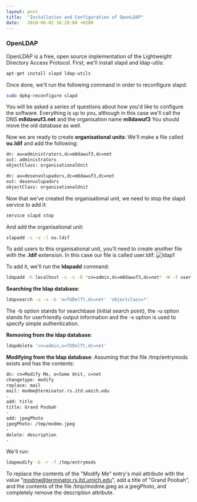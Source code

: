 ```yaml
---
layout: post
title:  "Installation and Configuration of OpenLDAP"
date:   2018-06-02 16:26:00 +0200
---
```


### [](#header-3) OpenLDAP
OpenLDAP is a free, open source implementation of the Lightweight Directory Access Protocol.
First, we'll install slapd and ldap-utils:
```bash
apt-get install slapd ldap-utils
```

Once done, we'll run the following command in order to reconfigure slapd:
```bash
sudo dpkg-reconfigure slapd
```
You will be asked a series of questions about how you'd like to configure the software.
Everything is up to you, although in this case we'll call the DNS **m8dawuf3.net** and the organisation name **m8dawuf3**
You should move the old database as well.

Now we are ready to create **organisational units**:
We'll make a file called **ou.ldif** and add the following:
```bash
dn: au=administrators,dc=m8dawuf3,dc=net
out: administrators
objectClass: organisationalUnit

dn: au=desenvolupadors,dc=m8dawuf3,dc=net
out: desenvolupadors
objectClass: organisationalUnit
```

Now that we've created the organisational unit, we need to stop the slapd service to add it:
```bash
service slapd stop
```

And add the organisational unit:
```bash
slapadd -c -v -l ou.ldif
```

To add users to this organisational unit, you'll need to create another file with the **.ldif** extension. In this case our file is called user.ldif:
![ldap1](https://i.imgur.com/JlYunIL.png)

To add it, we'll run the **ldapadd** command:
```bash
ldapadd -h localhost -c -x -D *cn=admin,dc=m8dawuf3,dc=net* -W -f user.ldif
```

**Searching the ldap database**:
```bash
ldapsearch -u -x -b 'o=TUDelft,dc=net' 'objectclass=*'
```

The -b option stands for searchbase (initial search point), the -u option stands for userfriendly output information and the -x option is used to specify simple authentication.

**Removing from the ldap database**:
```bash
ldapdelete 'cn=admin,o=TUDelft,dc=net'
```

**Modifying from the ldap database**:
Assuming that the file /tmp/entrymods exists and has the contents:
```bash
dn: cn=Modify Me, o=Some Unit, c=net
changetype: modify
replace: mail
mail: modme@terminator.rs.itd.umich.edu
-
add: title
title: Grand Poobah
-
add: jpegPhoto
jpegPhoto: /tmp/modme.jpeg
-
delete: description
-
```

We'll run:
```bash
ldapmodify -b -r -f /tmp/entrymods
```

To replace the contents of the "Modify Me" entry's mail attribute with the value "modme@terminator.rs.itd.umich.edu", add a title of "Grand Poobah", and the contents of the file /tmp/modme.jpeg as a jpegPhoto, and completely remove the description attribute.

